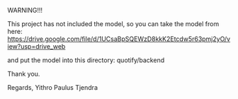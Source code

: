 WARNING!!!

This project has not included the model, so you can take the model from here:
https://drive.google.com/file/d/1UCsaBpSQEWzD8kkK2Etcdw5r63pmj2yO/view?usp=drive_web

and put the model into this directory:
quotify/backend

Thank you.

Regards,
Yithro Paulus Tjendra
